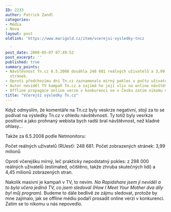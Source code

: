 ```yaml
---
ID: 2233
author: Patrick Zandl
categories:
- Média
- Nova
layout: post
oldlink: 'https://www.marigold.cz/item/vcerejsi-vysledky-tncz

  '
post_date: 2008-05-07 07:49:52
post_excerpt: ''
published: true
summary_points:
- Návštěvnost Tn.cz 6.5.2008 dosáhla 248 681 reálných uživatelů a 3,99 milionů zobrazených
  stránek.
- Oproti předchozímu dni Tn.cz zaznamenalo mírný pokles v počtu uživatelů i zobrazení.
- Autor neviděl TV kampaň Tn.cz a zajímá ho její vliv na online návštěvnost.
- Offline propagace online verze v konkurenci se v Česku zatím nikomu nepovedla.
title: "Včerejší výsledky Tn.cz"
---
```


Když odmyslím, že komentáře na Tn.cz byly veskrze negativní, stojí za to se podívat na výsledky Tn.cz v ohledu návštěvnosti. Ty totiž byly vesrkze positivní a jako prohnaný webista bych radši bral návštěvnost, než kladné ohlasy... 

Takže za 6.5.2008 podle Netmonitoru:

Počet reálných uživatelů (RUest): 248 681.
Počet zobrazených stránek: 3,99 milionů

Oproti včerejšku mírný, leč prakticky nepodstatný pokles: z 298 000 reálných uživatelů (estimated, očištěno, takže zhruba skutečných lidí) a 4,45 milionů zobrazených stran.

Nakolik masivní je kampaň v TV, to nevím. <i>Na Rapidshare jsem ji neviděl a to byla včera jediná TV, co jsem sledoval (How I Meet Your Mother dva díly byl můj program).</i> Budeme to dále bedlivě ze zájmu sledovat, protože by mne zajímalo, jak se offline médiu podaří prosadit online verzi v konkurenci. Zatím se to nikomu u nás nepovedlo.